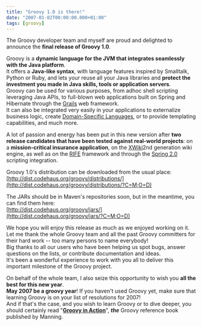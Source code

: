 ```yaml
---
title: "Groovy 1.0 is there!"
date: "2007-01-02T00:00:00.000+01:00"
tags: [groovy]
---
```


The Groovy developer team and myself are proud and delighted to announce the **final release of Groovy 1.0**.

Groovy is a **dynamic language for the JVM that integrates seamlessly with the Java platform**.  
It offers a **Java-like syntax**, with language features inspired by Smalltalk, Python or Ruby, and lets your reuse all your Java libraries and **protect the investment you made in Java skills, tools or application servers**.  
Groovy can be used for various purposes, from adhoc shell scripting leveraging Java APIs, to full-blown web applications built on Spring and Hibernate through the [Grails](http://grails.org/) web framework.  
It can also be integrated very easily in your applications to externalize business logic, create [Domain-Specific Languages](http://en.wikipedia.org/wiki/Domain-specific_programming_language), or to provide templating capabilities, and much more.

A lot of passion and energy has been put in this new version after **two release candidates that have been tested against real-world projects**: on a **mission-critical insurance application**, on the [XWiki](http://www.xwiki.org/xwiki/bin/view/Main/WebHome)2nd generation wiki engine, as well as on the [RIFE](http://rifers.org/) framework and through the [Spring 2.0](http://springframework.org/) scripting integration.

Groovy 1.0's distribution can be downloaded from the usual place:  
[http://dist.codehaus.org/groovy/distributions/](http://dist.codehaus.org/groovy/distributions/?C=M;O=D)

The JARs should be in Maven's repositories soon, but in the meantime, you can find them here:  
[http://dist.codehaus.org/groovy/jars/](http://dist.codehaus.org/groovy/jars/?C=M;O=D)

We hope you will enjoy this release as much as we enjoyed working on it.  
Let me thank the whole Groovy team and all the past Groovy committers for their hard work -- too many persons to name everybody!  
Big thanks to all our users who have been helping us spot bugs, answer questions on the lists, or contribute documentation and ideas.  
It's been a wonderful experience to work with you all to deliver this important milestone of the Groovy project.

On behalf of the whole team, I also seize this opportunity to wish you **all the best for this new year**.  
**May 2007 be a groovy year**! If you haven't used Groovy yet, make sure that learning Groovy is on your list of resolutions for 2007!  
And if that's the case, and you wish to learn Groovy or to dive deeper, you should certainly read "**[**Groovy in Action**](http://groovy.canoo.com/gina)**", **_the_** Groovy reference book published by Manning.